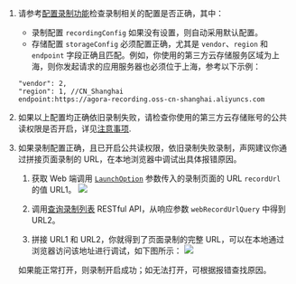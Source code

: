 1. 请参考[配置录制功能](agora_class_configure#%E9%85%8D%E7%BD%AE%E5%BD%95%E5%88%B6%E5%8A%9F%E8%83%BD)检查录制相关的配置是否正确，其中：
    - 录制配置 `recordingConfig` 如果没有设置，则自动采用默认配置。
    - 存储配置 `storageConfig` 必须配置正确，尤其是 `vendor`、`region` 和 `endpoint` 字段正确且匹配。例如，你使用的第三方云存储服务区域为上海，则你发起请求的应用服务器也必须位于上海，参考以下示例：
    ```
    "vendor": 2,
    "region": 1, //CN_Shanghai
    endpoint:https://agora-recording.oss-cn-shanghai.aliyuncs.com
    ```

2. 如果以上配置均正确依旧录制失败，请检查你使用的第三方云存储账号的公共读权限是否开启，详见[注意事项](agora_class_configure?platform=Web#%E6%B3%A8%E6%84%8F%E4%BA%8B%E9%A1%B9).

3. 如果录制配置正确，且已开启公共读权限，依旧录制失败录制，声网建议你通过拼接页面录制的 URL，在本地浏览器中调试出具体报错原因。

    1. 获取 Web 端调用 [`LaunchOption`](agora_class_api_ref_web#launchoption) 参数传入的录制页面的 URL `recordUrl` 的值 URL1。
    ![](https://web-cdn.agora.io/docs-files/1680084574886)
    
    2. 调用[查询录制列表](agora_class_restful_api#%E8%8E%B7%E5%8F%96%E5%BD%95%E5%88%B6%E5%88%97%E8%A1%A8) RESTful API，从响应参数 `webRecordUrlQuery` 中得到 URL2。

    3. 拼接 URL1 和 URL2，你就得到了页面录制的完整 URL，可以在本地通过浏览器访问该地址进行调试，如下图所示：
    ![](https://web-cdn.agora.io/docs-files/1680084623416)

    如果能正常打开，则录制开启成功；如无法打开，可根据报错查找原因。











